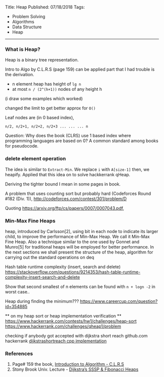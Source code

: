 Title: Heap
Published: 07/18/2018
Tags:
  - Problem Solving
  - Algorithms
  - Data Structure
  - Heap
---
### What is Heap?
Heap is a binary tree representation.

Intro to Algo by C.L.R.S (page 159) can be applied part that I had trouble is the derivation.

- n element heap has height of `lg n`
- at most `n / (2^(h+1))` nodes of any height h

(i draw some examples which worked)
  
changed the limit to get better approx for `O()`

Leaf nodes are (in 0 based index),

    n/2, n/2+1, n/2+2, n/2+3 ... ... ... n

Question: Why does the book (CLRS) use 1 based index where programming languages are based on 0?
A common standard among books for pseudocode.

### delete element operation
The idea is similar to `Extract-Min`. We replace `i` with `A[size-1]` then, we heapify. Applied that this idea on to solve hackkerrank qHeap.
  
Deriving the tighter bound I mean in some pages in book.

A problem that uses counting sort but probably hard (Codeforces Round #182 (Div. 1)),
http://codeforces.com/contest/301/problem/D


Quoting https://arxiv.org/ftp/cs/papers/0007/0007043.pdf,

### Min-Max Fine Heaps
heap, introduced by Carlsson[2], using bit in each node to indicate its larger child, to improve the
performance of Min-Max Heap. We call it Min-Max Fine Heap. Also a technique similar to the one used
by Gonnet and Munro[5] for traditional heaps will be employed for better performance. In the next sections
we shall present the structure of the heap, algorithm for carrying out the standard operations on deq

Hash table runtime complexity (insert, search and delete)
https://stackoverflow.com/questions/9214353/hash-table-runtime-complexity-insert-search-and-delete

Show that second smallest of n elements can be found with `n + logn -2` in worst case.. 

Heap during finding the minimum???
https://www.careercup.com/question?id=354885

** on my heap sort or heap implementation verification **
https://www.hackerrank.com/contests/hw1/challenges/heap-sort
https://www.hackerrank.com/challenges/qheap1/problem

checking if anybody got accepted with dijkstra short reach
github.com hackerrank [dijkstrashortreach cpp implementation](https://github.com/kamomil/Hackerrank/blob/master/dijkstrashortreach.cpp)


### References

1. Page# 159 the book, [Introduction to Algorithm - C.L.R.S](https://dl.acm.org/citation.cfm?id=1614191)
2. Stony Brook Univ. Lecture - [Dijkstra’s SSSP & Fibonacci Heaps](http://www3.cs.stonybrook.edu/~rezaul/Spring-2015/CSE548/CSE548-lectures-19-20.pdf)